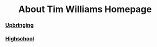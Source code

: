 <div align="center">
  <h1>About Tim Williams Homepage</h1>
</div>

### [Upbringing](upbringing.md)

### [Highschool](highschool.md)
